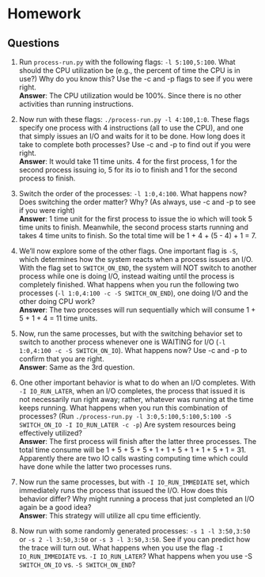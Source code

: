 # Homework

## Questions

1. Run `process-run.py` with the following flags: `-l 5:100,5:100`. What should the CPU utilization be (e.g., the percent of time the CPU is in use?) Why do you know this? Use the -c and -p flags to see if you were right.  
**Answer**: The CPU utilization would be 100%. Since there is no other activities than running instructions.  

2. Now run with these flags: `./process-run.py -l 4:100,1:0`. These flags specify one process with 4 instructions (all to use the CPU), and one that simply issues an I/O and waits for it to be done. How long does it take to complete both processes? Use -c and -p to find out if you were right.  
**Answer**: It would take 11 time units. 4 for the first process, 1 for the second process issuing io, 5 for its io to finish and 1 for the second process to finish.

3. Switch the order of the processes: `-l 1:0,4:100`. What happens now? Does switching the order matter? Why? (As always, use -c and -p to see if you were right)  
**Answer**: 1 time unit for the first process to issue the io which will took 5 time units to finish. Meanwhile, the second process starts running and takes 4 time units to finish. So the total time will be 1 + 4 + (5 - 4) + 1 = 7.

4. We’ll now explore some of the other flags. One important flag is `-S`, which determines how the system reacts when a process issues an I/O. With the flag set to `SWITCH_ON_END`, the system will NOT switch to another process while one is doing I/O, instead waiting until the process is completely finished. What happens when you run the following two processes (`-l 1:0,4:100 -c -S SWITCH_ON_END`), one doing I/O and the other doing CPU work?  
**Answer**: The two processes will run sequentially which will consume 1 + 5 + 1 + 4 = 11 time units.

5. Now, run the same processes, but with the switching behavior set to switch to another process whenever one is WAITING for I/O (`-l 1:0,4:100 -c -S SWITCH_ON_IO`). What happens now? Use -c and -p to confirm that you are right.  
**Answer**: Same as the 3rd question.

6. One other important behavior is what to do when an I/O completes. With `-I IO_RUN_LATER`, when an I/O completes, the process that issued it is not necessarily run right away; rather, whatever was running at the time keeps running. What happens when you run this combination of processes? (Run `./process-run.py -l 3:0,5:100,5:100,5:100 -S SWITCH_ON_IO -I IO_RUN_LATER -c -p`) Are system resources being effectively utilized?  
**Answer**: The first process will finish after the latter three processes. The total time consume will be 1 + 5 + 5 + 5 + 1 + 1 + 5 + 1 + 1 + 5 + 1 = 31. Apparently there are two IO calls wasting computing time which could have done while the latter two processes runs.

7. Now run the same processes, but with `-I IO_RUN_IMMEDIATE` set, which immediately runs the process that issued the I/O. How does this behavior differ? Why might running a process that just completed an I/O again be a good idea?  
**Answer**: This strategy will utilize all cpu time efficiently.

8. Now run with some randomly generated processes: `-s 1 -l 3:50,3:50` or `-s 2 -l 3:50,3:50` or `-s 3 -l 3:50,3:50`. See if you can predict how the trace will turn out. What happens when you use the flag `-I IO_RUN_IMMEDIATE` vs. `-I IO_RUN_LATER`? What happens when you use -S `SWITCH_ON_IO` vs. `-S SWITCH_ON_END`?
